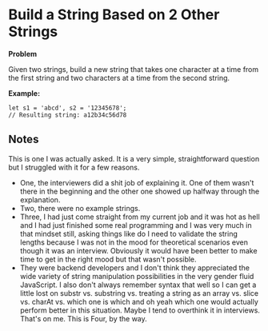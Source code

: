 # Build a String Based on 2 Other Strings

**Problem**

Given two strings, build a new string that takes one character at a time from the first string and two characters at a time from the second string.

**Example:**

```
let s1 = 'abcd', s2 = '12345678';
// Resulting string: a12b34c56d78
```

## Notes

This is one I was actually asked. It is a very simple, straightforward question but I struggled with it for a few reasons.
- One, the interviewers did a shit job of explaining it. One of them wasn't there in the beginning and the other one showed up halfway through the explanation.
- Two, there were no example strings.
- Three, I had just come straight from my current job and it was hot as hell and I had just finished some real programming and I was very much in that mindset still, asking things like do I need to validate the string lengths because I was not in the mood for theoretical scenarios even though it was an interview. Obviously it would have been better to make time to get in the right mood but that wasn't possible.
- They were backend developers and I don't think they appreciated the wide variety of string manipulation possibilities in the very gender fluid JavaScript. I also don't always remember syntax that well so I can get a little lost on substr vs. substring vs. treating a string as an array vs. slice vs. charAt vs. which one is which and oh yeah which one would actually perform better in this situation. Maybe I tend to overthink it in interviews. That's on me. This is Four, by the way.
